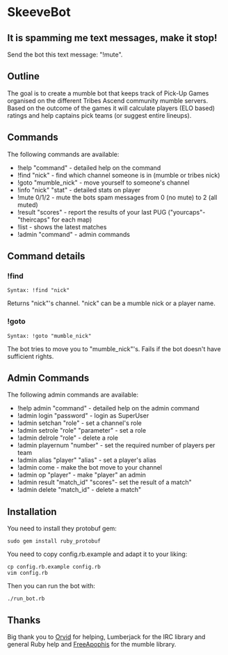 SkeeveBot
=========

It is spamming me text messages, make it stop!
----------------------------------------------

Send the bot this text message: "!mute".

Outline
-------

The goal is to create a mumble bot that keeps track of Pick-Up Games
organised on the different Tribes Ascend community mumble servers. 
Based on the outcome of the games it will calculate players (ELO based)
ratings and help captains pick teams (or suggest entire lineups).


Commands
--------

The following commands are available:

+	!help "command" - detailed help on the command
+	!find "nick" - find which channel someone is in (mumble or tribes nick)
+	!goto "mumble_nick" - move yourself to someone's channel
+	!info "nick" "stat" - detailed stats on player
+	!mute 0/1/2 - mute the bots spam messages from 0 (no mute) to 2 (all muted)
+	!result "scores" - report the results of your last PUG ("yourcaps"-"theircaps" for each map)
+	!list - shows the latest matches
+	!admin "command" - admin commands

Command details
---------------

### !find ###
	Syntax: !find "nick"
Returns "nick"'s channel. "nick" can be a mumble nick or a player name.

### !goto ###
	Syntax: !goto "mumble_nick"
The bot tries to move you to "mumble_nick"'s. Fails if the bot doesn't have sufficient rights.

Admin Commands
--------------

The following admin commands are available:

+	!help admin "command" - detailed help on the admin command
+	!admin login "password" - login as SuperUser
+	!admin setchan "role" - set a channel's role
+	!admin setrole "role" "parameter" - set a role
+	!admin delrole "role" - delete a role
+	!admin playernum "number" - set the required number of players per team
+	!admin alias "player" "alias" - set a player's alias
+	!admin come - make the bot move to your channel
+	!admin op "player" - make "player" an admin
+	!admin result "match_id" "scores"- set the result of a match"
+	!admin delete "match_id" - delete a match"

Installation
------------

You need to install they protobuf gem:

	sudo gem install ruby_protobuf

You need to copy config.rb.example and adapt it to your liking:
	
	cp config.rb.example config.rb
	vim config.rb

Then you can run the bot with:

	./run_bot.rb

Thanks
------

Big thank you to [Orvid](https://github.com/Orvid) for helping, Lumberjack for the IRC library and general Ruby help and [FreeApophis](https://github.com/FreeApophis) for the mumble library.
